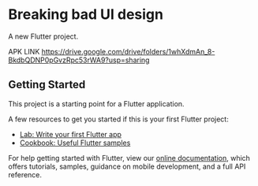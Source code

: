 # Breaking bad UI design

A new Flutter project.

APK LINK
https://drive.google.com/drive/folders/1whXdmAn_8-BkdbQDNP0pGvzRpc53rWA9?usp=sharing


## Getting Started

This project is a starting point for a Flutter application.

A few resources to get you started if this is your first Flutter project:

- [Lab: Write your first Flutter app](https://flutter.dev/docs/get-started/codelab)
- [Cookbook: Useful Flutter samples](https://flutter.dev/docs/cookbook)

For help getting started with Flutter, view our
[online documentation](https://flutter.dev/docs), which offers tutorials,
samples, guidance on mobile development, and a full API reference.
